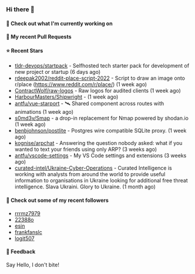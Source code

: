 ### Hi there 👋

#### 👷 Check out what I'm currently working on

#### 🔨 My recent Pull Requests


#### ⭐ Recent Stars

- [tldr-devops/startpack](https://github.com/tldr-devops/startpack) - Selfhosted tech starter pack for development of new project or startup (6 days ago)
- [rdeepak2002/reddit-place-script-2022](https://github.com/rdeepak2002/reddit-place-script-2022) - Script to draw an image onto r/place (https://www.reddit.com/r/place/) (1 week ago)
- [ContractWolf/raw-logos](https://github.com/ContractWolf/raw-logos) - Raw logos for audited clients (1 week ago)
- [HarbourMasters/Shipwright](https://github.com/HarbourMasters/Shipwright) -  (1 week ago)
- [antfu/vue-starport](https://github.com/antfu/vue-starport) - 🛰 Shared component across routes with animations (1 week ago)
- [s0md3v/Smap](https://github.com/s0md3v/Smap) - a drop-in replacement for Nmap powered by shodan.io (1 week ago)
- [benbjohnson/postlite](https://github.com/benbjohnson/postlite) - Postgres wire compatible SQLite proxy. (1 week ago)
- [kognise/arpchat](https://github.com/kognise/arpchat) - Answering the question nobody asked: what if you wanted to text your friends using only ARP? (3 weeks ago)
- [antfu/vscode-settings](https://github.com/antfu/vscode-settings) - My VS Code settings and extensions  (3 weeks ago)
- [curated-intel/Ukraine-Cyber-Operations](https://github.com/curated-intel/Ukraine-Cyber-Operations) - Curated Intelligence is working with analysts from around the world to provide useful information to organisations in Ukraine looking for additional free threat intelligence. Slava Ukraini. Glory to Ukraine. (1 month ago)

#### 👯 Check out some of my recent followers

- [rrrmz7979](https://github.com/rrrmz7979)
- [22388o](https://github.com/22388o)
- [esin](https://github.com/esin)
- [frankfanslc](https://github.com/frankfanslc)
- [logit507](https://github.com/logit507)

#### 💬 Feedback

Say Hello, I don't bite!